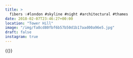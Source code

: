 ```yaml
---
title: >
  fibers 💡#london #skyline #night #architectural #thames
date: 2018-02-07T23:46:27+00:00
location: "Tower Hill"
image: "/img/fa8cd80fbf6b57b50d1b17aad00a96e5.jpg"
draft: false
instagram: true
---
```


{{<photo src="/img/fa8cd80fbf6b57b50d1b17aad00a96e5.jpg">}}
